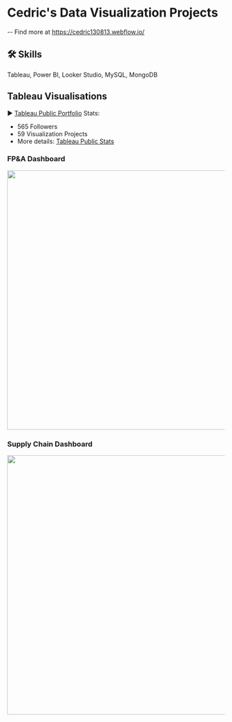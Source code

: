 
# Cedric's Data Visualization Projects

-- Find more at https://cedric130813.webflow.io/

## 🛠 Skills
Tableau, Power BI, Looker Studio, MySQL, MongoDB

## Tableau Visualisations
▶ [Tableau Public Portfolio](https://public.tableau.com/app/profile/cedric130813)
Stats: 
- 565 Followers
- 59 Visualization Projects
- More details: [Tableau Public Stats](https://public.tableau.com/app/profile/cedric130813/viz/TableauPublicStats_16942428002280/Stats)

### FP&A Dashboard
<a href="https://public.tableau.com/app/profile/cedric130813" target="_blank"><img src='https://github.com/cedric130813/SQL-DataViz/blob/d03caefadd15eea9c09890cf38381165a6ea4dd4/Tableau/FP&A%20Dashboard%20(1).png' width='600'></a>

### Supply Chain Dashboard
<a href="https://public.tableau.com/app/profile/cedric130813" target="_blank"><img src='https://assets-global.website-files.com/626e3f90d87e459d91f51dd5/6448f949d9cba40342dd5f7d_Front%20(4).png' width='600'></a>

